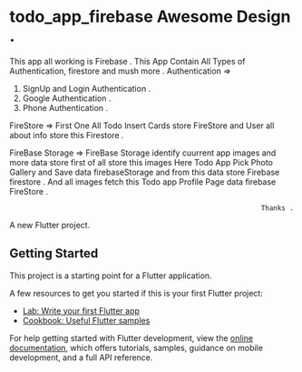 # todo_app_firebase Awesome Design .
This app all working is Firebase . 
This App Contain All Types of Authentication, firestore and mush more .
Authentication => 
1) SignUp and Login Authentication .
2) Google Authentication .
3) Phone Authentication .

FireStore => 
First One All Todo Insert Cards store FireStore and User all about info store this
Firestore .

FireBase Storage => 
FireBase Storage identify cuurrent app images and more data store first of all
store this images Here Todo App Pick Photo Gallery and Save data firebaseStorage
and from this data store Firebase firestore .
And all images fetch this Todo app Profile Page data firebase FireStore . 

                                                                  Thanks .

A new Flutter project.

## Getting Started

This project is a starting point for a Flutter application.

A few resources to get you started if this is your first Flutter project:

- [Lab: Write your first Flutter app](https://docs.flutter.dev/get-started/codelab)
- [Cookbook: Useful Flutter samples](https://docs.flutter.dev/cookbook)

For help getting started with Flutter development, view the
[online documentation](https://docs.flutter.dev/), which offers tutorials,
samples, guidance on mobile development, and a full API reference.
